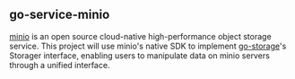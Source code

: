 ## go-service-minio

[minio] is an open source cloud-native high-performance object storage service. 
This project will use minio's native SDK to implement [go-storage]'s Storager interface, 
enabling users to manipulate data on minio servers through a unified interface.

[minio]: https://min.io/
[go-storage]: https://github.com/aos-dev/go-storage/
